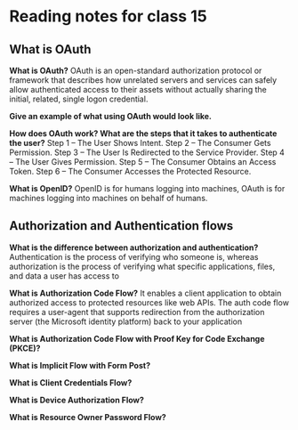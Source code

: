 # Reading notes for class 15

## What is OAuth

**What is OAuth?**
OAuth is an open-standard authorization protocol or framework that describes how unrelated servers and services can safely allow authenticated access to their assets without actually sharing the initial, related, single logon credential.

**Give an example of what using OAuth would look like.**

**How does OAuth work? What are the steps that it takes to authenticate the user?**
Step 1 – The User Shows Intent.
Step 2 – The Consumer Gets Permission.
Step 3 – The User Is Redirected to the Service Provider.
Step 4 – The User Gives Permission.
Step 5 – The Consumer Obtains an Access Token.
Step 6 – The Consumer Accesses the Protected Resource.

**What is OpenID?**
OpenID is for humans logging into machines, OAuth is for machines logging into machines on behalf of humans.

## Authorization and Authentication flows

**What is the difference between authorization and authentication?**
Authentication is the process of verifying who someone is, whereas authorization is the process of verifying what specific applications, files, and data a user has access to

**What is Authorization Code Flow?**
It enables a client application to obtain authorized access to protected resources like web APIs. The auth code flow requires a user-agent that supports redirection from the authorization server (the Microsoft identity platform) back to your application

**What is Authorization Code Flow with Proof Key for Code Exchange (PKCE)?**

**What is Implicit Flow with Form Post?**

**What is Client Credentials Flow?**

**What is Device Authorization Flow?**

**What is Resource Owner Password Flow?**
